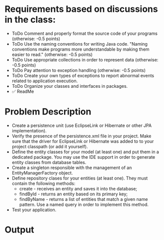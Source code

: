 # Requirements based on discussions in the class:

- ToDo Comment and properly format the source code of your programs (otherwise: -0.5 points)
- ToDo Use the naming conventions for writing Java code. "Naming conventions make programs more understandable by making them
  easier to read." (otherwise: -0.5 points)
- ToDo Use appropriate collections in order to represent data (otherwise: -0.5 points)
- ToDo Pay attention to exception handling (otherwise: -0.5 points)
- ToDo Create your own types of exceptions to report abnormal events related to application execution.
- ToDo Organize your classes and interfaces in packages.
- ✅ ReadMe

# Problem Description

- Create a persistence unit (use EclipseLink or Hibernate or other JPA implementation).
- Verify the presence of the persistence.xml file in your project. Make sure that the driver for EclipseLink or Hibernate was added to to your project classpath (or add it yourself).
- Define the entity classes for your model (at least one) and put them in a dedicated package. You may use the IDE support in order to generate entity classes from database tables.
- Create a singleton responsible with the management of an EntityManagerFactory object.
- Define repository clases for your entities (at least one). They must contain the following methods:
  - create - receives an entity and saves it into the database;
  - findById - returns an entity based on its primary key;
  - findByName - returns a list of entities that match a given name pattern. Use a named query in order to implement this method.
- Test your application.

# Output

